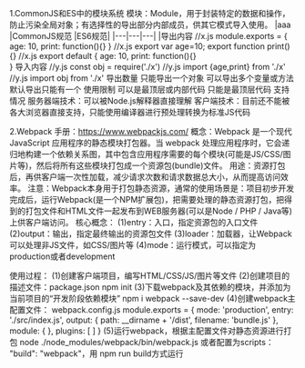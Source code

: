1.CommonJS和ES中的模块系统
模块：Module，用于封装特定的数据和操作，防止污染全局对象；有选择性的导出部分内部成员，供其它模式导入使用。
|aaa	|CommonJS规范	|ES6规范|
    |---|---|---|
|导出内容	//x.js
module.exports = {
  age: 10,
  print: function(){}
}	//x.js
export var age=10;
export function print(){} 	//x.js
export default {
  age: 10,
  print: function(){}   
}
导入内容	//y.js
const obj = require('./x')	//y.js
import {age,print} from './x'	//y.js
import obj from './x'
导出数量	只能导出一个对象	可以导出多个变量或方法	默认导出只能有一个
使用限制	可以是最顶层或内部代码	只能是最顶层代码
支持情况	服务器端技术：可以被Node.js解释器直接理解	客户端技术：目前还不能被各大浏览器直接支持，只能使用编译器进行预处理转换为标准JS代码


2.Webpack
 手册：https://www.webpackjs.com/
 概念：Webpack 是一个现代 JavaScript 应用程序的静态模块打包器。当 webpack 处理应用程序时，它会递归地构建一个依赖关系图，其中包含应用程序需要的每个模块(可能是JS/CSS/图片等)，然后将所有这些模块打包成一个资源包(bundle)文件。
 用途：资源打包后，再供客户端一次性加载，减少请求次数和请求数据总大小，从而提高访问效率。
 注意：Webpack本身用于打包静态资源，通常的使用场景是：项目初步开发完成后，运行Webpack(是一个NPM扩展包)，把需要处理的静态资源打包，把得到的打包文件和HTML文件一起发布到WEB服务器(可以是Node / PHP / Java等)上供客户端访问。
 核心概念：
(1)entry：入口，指定资源包的入口文件
(2)output：输出，指定最终输出的资源包文件
(3)loader：加载器，让Webpack可以处理非JS文件，如CSS/图片等
(4)mode：运行模式，可以指定为production或者development

使用过程：
  (1)创建客户端项目，编写HTML/CSS/JS/图片等文件
  (2)创建项目的描述文件：package.json
	npm  init
  (3)下载webpack及其依赖的模块，并添加为当前项目的“开发阶段依赖模块”
	npm  i   webpack  --save-dev
  (4)创建webpack主配置文件： webpack.config.js
	module.exports = {
		mode: 'production',
		entry: './src/index.js',
		output: {
			path: __dirname + '/dist',
			filename: 'bundle.js'
},
module: { },
plugins: [ ]
}
  (5)运行webpack，根据主配置文件对静态资源进行打包
	node  ./node_modules/webpack/bin/webpack.js
	或者配置为scripts： "build": "webpack"，用 npm  run  build方式运行








